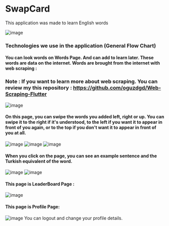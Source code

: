 # SwapCard

This application was made to learn English words

![image](https://github.com/oguzdgd/SwapCard/assets/109076888/19368070-7329-4fb4-acff-84ed0f6d4f95)
### Technologies we use in the application (General Flow Chart)

#### You can look words on Words Page. And can add to learn later. These words are data on the internet. Words are brought from the internet with web scraping :
### Note : If you want to learn more about web scraping. You can review my this repository : https://github.com/oguzdgd/Web-Scraping-Flutter
![image](https://github.com/oguzdgd/SwapCard/assets/109076888/4a8da004-5c84-4842-867b-c445efb1f04c)

#### On this page, you can swipe the words you added left, right or up. You can swipe it to the right if it's understood, to the left if you want it to appear in front of you again, or to the top if you don't want it to appear in front of you at all.
![image](https://github.com/oguzdgd/SwapCard/assets/109076888/f1c38dbc-5c77-4ca2-9638-3bb0ae03045f)
![image](https://github.com/oguzdgd/SwapCard/assets/109076888/3f671f40-dad4-44b1-a775-3a934f760ff7)
![image](https://github.com/oguzdgd/SwapCard/assets/109076888/6119ba2f-454e-4b71-bbb4-c427c17c21fb)

#### When you click on the page, you can see an example sentence and the Turkish equivalent of the word.
![image](https://github.com/oguzdgd/SwapCard/assets/109076888/23bea351-7cf0-43a7-b014-3d170d89c2c1)
![image](https://github.com/oguzdgd/SwapCard/assets/109076888/4e6911e6-8263-469a-8a78-735a9f842773)

#### This page is LeaderBoard Page :
![image](https://github.com/oguzdgd/SwapCard/assets/109076888/ab7b9628-aa7c-491d-ac2f-e88950fe72ba)

#### This page is Profile Page: 
![image](https://github.com/oguzdgd/SwapCard/assets/109076888/2527dd35-8cc9-4d0a-a8e6-1133cb9bdd62)
You can logout and change your profile details.

